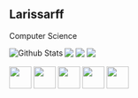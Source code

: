 ## Larissarff
Computer Science 

 <td>
      <img
        align="left"
        src="https://github-readme-stats.vercel.app/api/top-langs/?username=Larissarff&theme=dark&hide_border=false&include_all_commits=true&count_private=true&layout=compact"
        alt="Github Stats"
      />
    </td>




<div>
<a href="https://instagram.com/larissa.rff" target="_blank"><img loading="lazy" src="https://img.shields.io/badge/-Instagram-%23E4405F?style=for-the-badge&logo=instagram&logoColor=white" target="_blank"></a>
<a href = "mailto:larissa.rfferreira4800@gmail.com"><img loading="lazy" src="https://img.shields.io/badge/Gmail-D14836?style=for-the-badge&logo=gmail&logoColor=white" target="_blank"></a>
<a href="https://www.linkedin.com/in/larissa-ferreira-computer-science" target="_blank"><img loading="lazy" src="https://img.shields.io/badge/-LinkedIn-%230077B5?style=for-the-badge&logo=linkedin&logoColor=white" target="_blank"></a>   
</div>


<img src="https://cdn.jsdelivr.net/gh/devicons/devicon@latest/icons/c/c-original.svg" width="40" height="40" /> <img src="https://cdn.jsdelivr.net/gh/devicons/devicon@latest/icons/cplusplus/cplusplus-original.svg" width="40" height="40"/> <img src="https://cdn.jsdelivr.net/gh/devicons/devicon@latest/icons/python/python-original-wordmark.svg" width="40" height="40" />  <img src="https://cdn.jsdelivr.net/gh/devicons/devicon@latest/icons/arduino/arduino-original-wordmark.svg" width="40" height="40" />  <img src="https://cdn.jsdelivr.net/gh/devicons/devicon@latest/icons/mysql/mysql-plain-wordmark.svg" width="40" height="40"/> 
          

